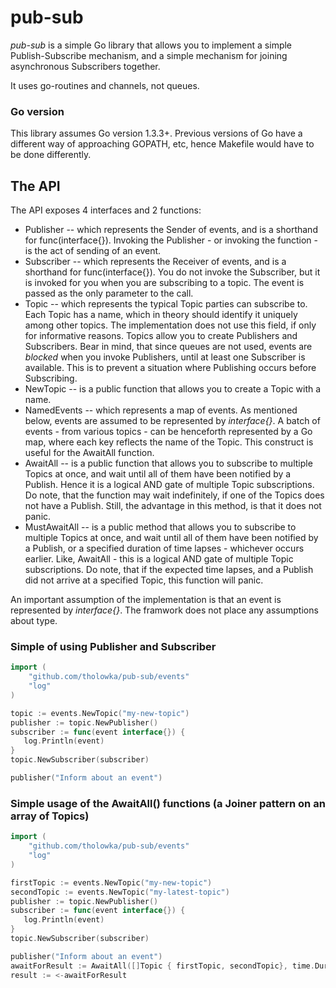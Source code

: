 # pub-sub 

_pub-sub_ is a simple Go library that allows you to implement a simple Publish-Subscribe mechanism, and a simple mechanism for joining asynchronous Subscribers together.  

It uses go-routines and channels, not queues.  

### Go version 
This library assumes Go version 1.3.3+. Previous versions of Go have a different way of approaching GOPATH, etc, hence Makefile would have to be done differently. 

## The API
 
The API exposes 4 interfaces and 2 functions:
+ Publisher -- which represents the Sender of events, and is a shorthand for func(interface{}). Invoking the Publisher - or invoking the function - is the act of sending of an event. 
+ Subscriber -- which represents the Receiver of events, and is a shorthand for func(interface{}). You do not invoke the Subscriber, but it is invoked for you when you are subscribing to a topic. The event is passed as the only parameter to the call. 
+ Topic -- which represents the typical Topic parties can subscribe to. Each Topic has a name, which in theory should identify it uniquely among other topics. The implementation does not 
use this field, if only for informative reasons. Topics allow you to create Publishers and Subscribers. Bear in mind, that since queues are not used, events are _blocked_ when you invoke Publishers, until at least one Subscriber is available. This is to prevent a situation where Publishing occurs before Subscribing.  
+ NewTopic -- is a public function that allows you to create a Topic with a name. 
+ NamedEvents -- which represents a map of events. As mentioned below, events are assumed to be represented by _interface{}_. A batch of events - from various topics - can be henceforth represented by a Go map, where each key reflects the name of the Topic. This construct is useful for the AwaitAll function. 
+ AwaitAll -- is a public function that allows you to subscribe to multiple Topics at once, and wait until all of them have been notified by a Publish. Hence it is a logical AND gate of multiple Topic subscriptions. Do note, that the function may wait indefinitely, if one of the Topics does not have a Publish. Still, the advantage in this method, is that it does not panic. 
+ MustAwaitAll -- is a public method that allows you to subscribe to multiple Topics at once, and wait until all of them have been notified by a Publish, or a specified duration of time lapses - whichever occurs earlier. Like, AwaitAll - this is a logical AND gate of multiple Topic subscriptions. Do note, that if the expected time lapses, and a Publish did not arrive at a specified Topic, this function will panic.   

An important assumption of the implementation is that an event is represented by _interface{}_. The framwork does not place any assumptions about type. 

### Simple of using Publisher and Subscriber
```go
import (
    "github.com/tholowka/pub-sub/events"
    "log"
)

topic := events.NewTopic("my-new-topic")
publisher := topic.NewPublisher()
subscriber := func(event interface{}) {
   log.Println(event) 
}
topic.NewSubscriber(subscriber)

publisher("Inform about an event")
```

### Simple usage of the AwaitAll() functions (a Joiner pattern on an array of Topics)
```go
import (
    "github.com/tholowka/pub-sub/events"
    "log"
)

firstTopic := events.NewTopic("my-new-topic")
secondTopic := events.NewTopic("my-latest-topic")
publisher := topic.NewPublisher()
subscriber := func(event interface{}) {
   log.Println(event) 
}
topic.NewSubscriber(subscriber)

publisher("Inform about an event")
awaitForResult := AwaitAll([]Topic { firstTopic, secondTopic}, time.Duration(10)*time.Second)
result := <-awaitForResult
```
